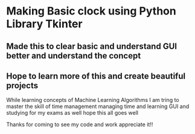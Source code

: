 
<h1> Making Basic clock using Python Library Tkinter </h1>
<h2> Made this to clear basic and understand GUI better and understand the concept </h2>
<h2> Hope to learn more of this and create beautiful projects </h3>
<p> While learning concepts of Machine Learning Algorithms I am tring to master the skill of time management managing time and learning GUI and studying for my exams as well hope this all goes well</p>
<p> Thanks for coming to see my code and work appreciate it!!</p>
